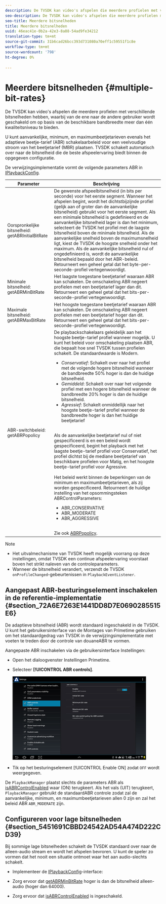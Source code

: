 ```yaml
---
description: De TVSDK kan video's afspelen die meerdere profielen met verschillende bitsnelheden hebben, waarbij van de ene naar de andere gebruiker wordt geschakeld om op basis van de beschikbare bandbreedte meer dan één kwaliteitsniveau te bieden.
seo-description: De TVSDK kan video's afspelen die meerdere profielen met verschillende bitsnelheden hebben, waarbij van de ene naar de andere gebruiker wordt geschakeld om op basis van de beschikbare bandbreedte meer dan één kwaliteitsniveau te bieden.
seo-title: Meerdere bitsnelheden
title: Meerdere bitsnelheden
uuid: 46eac41e-0b2a-42e3-8a88-54ad9fe34212
translation-type: tm+mt
source-git-commit: 31b6cad26bcc393d731080a70eff1c59551f1c8e
workflow-type: tm+mt
source-wordcount: '798'
ht-degree: 0%

---
```



# Meerdere bitsnelheden {#multiple-bit-rates}

De TVSDK kan video&#39;s afspelen die meerdere profielen met verschillende bitsnelheden hebben, waarbij van de ene naar de andere gebruiker wordt geschakeld om op basis van de beschikbare bandbreedte meer dan één kwaliteitsniveau te bieden.

U kunt aanvankelijke, minimum, en maximumbeetjetarieven evenals het adaptieve beetje-tarief (ABR) schakelaarbeleid voor een veelvoudige stroom van het beetjetarief (MBR) plaatsen. TVSDK schakelt automatisch over naar de bitsnelheid die de beste afspeelervaring biedt binnen de opgegeven configuratie.

De verwijzingsimplementatie vormt de volgende parameters ABR in [IPlaybackConfig](https://help.adobe.com/en_US/primetime/api/reference_implementation/android/javadoc/com/adobe/primetime/reference/config/IPlaybackConfig.html).

| Parameter | Beschrijving |
|--- |--- |
| Oorspronkelijke bitsnelheid:  getABRInitialBitRate | De gewenste afspeelbitsnelheid (in bits per seconde) voor het eerste segment. Wanneer het afspelen begint, wordt het dichtstbijzijnde profiel (gelijk aan of groter dan de aanvankelijke bitsnelheid) gebruikt voor het eerste segment.  Als een minimale bitsnelheid is gedefinieerd en de aanvankelijke bitsnelheid lager is dan het minimum, selecteert de TVSDK het profiel met de laagste bitsnelheid boven de minimale bitsnelheid. Als de aanvankelijke snelheid boven de maximumsnelheid ligt, kiest de TVSDK de hoogste snelheid onder het maximum. Als de aanvankelijke bitsnelheid nul of ongedefinieerd is, wordt de aanvankelijke bitsnelheid bepaald door het ABR-beleid.  Retourneert een geheel getal dat het byte-per-seconde-profiel vertegenwoordigt. |
| Minimale bitsnelheid:  getABRMinBitRate | Het laagste toegestane beetjetarief waaraan ABR kan schakelen. De omschakeling ABR negeert profielen met een beetjetarief lager dan dit. Retourneert een geheel getal dat het bits-per-seconde-profiel vertegenwoordigt. |
| Maximale bitsnelheid:  getABRMaxBitRate | Het hoogste toegestane beetjetarief waaraan ABR kan schakelen. De omschakeling ABR negeert profielen met een beetjetarief hoger dan dit. Retourneert een geheel getal dat het bits-per-seconde-profiel vertegenwoordigt. |
| ABR-switchbeleid:  getABRPopolicy | De playbackschakelaars geleidelijk aan het hoogste beetje-tarief profiel wanneer mogelijk. U kunt het beleid voor omschakeling plaatsen ABR, die bepaalt hoe snel TVSDK tussen profielen schakelt. De standaardwaarde is Modern. <ul><li>*Conservatief*: Schakelt over naar het profiel met de volgende hogere bitsnelheid wanneer de bandbreedte 50% hoger is dan de huidige bitsnelheid. </li><li>*Gemiddeld*: Schakelt over naar het volgende profiel met een hogere bitsnelheid wanneer de bandbreedte 20% hoger is dan de huidige bitsnelheid.</li><li>*Agressief*: Schakelt onmiddellijk naar het hoogste beetje-tarief profiel wanneer de bandbreedte hoger is dan het huidige beetjetarief</li></ul><br/>Als de aanvankelijke beetjetarief nul of niet gespecificeerd is en een beleid wordt gespecificeerd, begint het playback met het laagste beetje-tarief profiel voor Conservatief, het profiel dichtst bij de mediane beetjetarief van beschikbare profielen voor Matig, en het hoogste beetje-tarief profiel voor Agressive.<br/><br/>Het beleid werkt binnen de beperkingen van de minimum en maximumbeetjetarieven, als zij worden gespecificeerd.  Retourneert de huidige instelling van het opsommingsteken ABRControlParameters: <ul><li>ABR_CONSERVATIVE</li><li>ABR_MODERATE </li><li>ABR_AGGRESSIVE</li></ul><br>Zie ook  [ABRPopolicy](https://help.adobe.com/en_US/primetime/api/psdk/javadoc/com/adobe/mediacore/ABRControlParameters.ABRPolicy.html). |

>[!NOTE]
>
>* Het uitvalmechanisme van TVSDK heeft mogelijk voorrang op deze instellingen, omdat TVSDK een continue afspeelervaring voorstaat boven het strikt naleven van de controleparameters.
>* Wanneer de bitsnelheid verandert, verzendt de TVSDK `onProfileChanged`-gebeurtenissen in `PlaybackEventListener`.


## Aangepast ABR-besturingselement inschakelen in de referentie-implementatie {#section_72A6E7263E1441DD8D7E0690285515E6}

De adaptieve bitsnelheid (ABR) wordt standaard ingeschakeld in de TVSDK. U kunt het gebruikersinterface van de Montages van Primetime gebruiken om het standaardgedrag van TVSDK in de verwijzingsimplementatie met voeten te treden door de controle van douaneABR te vormen.

Aangepaste ABR inschakelen via de gebruikersinterface Instellingen:

* Open het dialoogvenster Instellingen Primetime.
* Selecteer **[!UICONTROL ABR controls]**.

   ![](assets/abr-configuration.jpg)

* Tik op het besturingselement [!UICONTROL Enable ON] zodat `OFF` wordt weergegeven.

De `PlaybackManager` plaatst slechts de parameters ABR als [isABRControlEnabled](https://help.adobe.com/en_US/primetime/api/reference_implementation/android/javadoc/com/adobe/primetime/reference/config/IPlaybackConfig.html) waar (ON) terugkeert. Als het vals (UIT) terugkeert, `PlaybackManager` gebruikt de standaardABR controle zodat zal de aanvankelijke, minimum, en maximumbeetjetarieven allen 0 zijn en zal het beleid ABR `ABR_MODERATE` zijn.

## Configureren voor lage bitsnelheden {#section_5451691CBBD24542AD54A474D222CD39}

Bij sommige lage bitsnelheden schakelt de TVSDK standaard over naar de alleen-audio stream en wordt het afspelen bevroren. U kunt de speler zo vormen dat het nooit een situatie ontmoet waar het aan audio-slechts schakelt.

* Implementeer de [IPlaybackConfig](https://help.adobe.com/en_US/primetime/api/reference_implementation/android/javadoc/com/adobe/primetime/reference/config/IPlaybackConfig.html)-interface:

* Zorg ervoor dat [getABRMinBitRate](https://help.adobe.com/en_US/primetime/api/reference_implementation/android/javadoc/com/adobe/primetime/reference/config/IPlaybackConfig.html#getABRMinBitRate()) hoger is dan de bitsnelheid alleen-audio (hoger dan 64000).
* Zorg ervoor dat [isABRControlEnabled](https://help.adobe.com/en_US/primetime/api/reference_implementation/android/javadoc/com/adobe/primetime/reference/config/IPlaybackConfig.html#isABRControlEnabled()) is ingeschakeld.